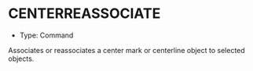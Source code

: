 # CENTERREASSOCIATE

- Type: Command

Associates or reassociates a center mark or centerline object to selected objects.
